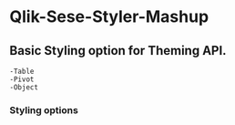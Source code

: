 # Qlik-Sese-Styler-Mashup
  ## Basic Styling option for Theming API.
    -Table
    -Pivot
    -Object
  ### Styling options
